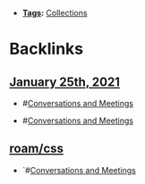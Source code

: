 - **[Tags](<Tags.md>):** [Collections](<Collections.md>)

# Backlinks
## [January 25th, 2021](<January 25th, 2021.md>)
- #[Conversations and Meetings](<Conversations and Meetings.md>)

- #[Conversations and Meetings](<Conversations and Meetings.md>)

## [roam/css](<roam/css.md>)
- `#[Conversations and Meetings](<Conversations and Meetings.md>)

